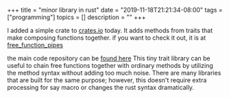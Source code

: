 +++
title = "minor library in rust"
date = "2019-11-18T21:21:34-08:00"
tags = ["programming"]
topics = []
description = ""
+++

I added a simple crate to [crates.io](https://crates.io) today.  It adds methods from traits that make composing functions
together.  if you want to check it out, it is at [free_function_pipes](https://crates.io/crates/free_function_pipes)

the main code repository can be [found here](https://jadonbelezos.com/cgi-bin/fossil.cgi/pipe_traits_rust/doc/master/README.md)
This tiny trait library can be useful to chain free functions together with ordinary methods by utilizing the method syntax without adding too much noise. 
There are many libraries that are built for the same purpose; however, this doesn't require extra processing for say macro or changes the rust syntax dramatically. 